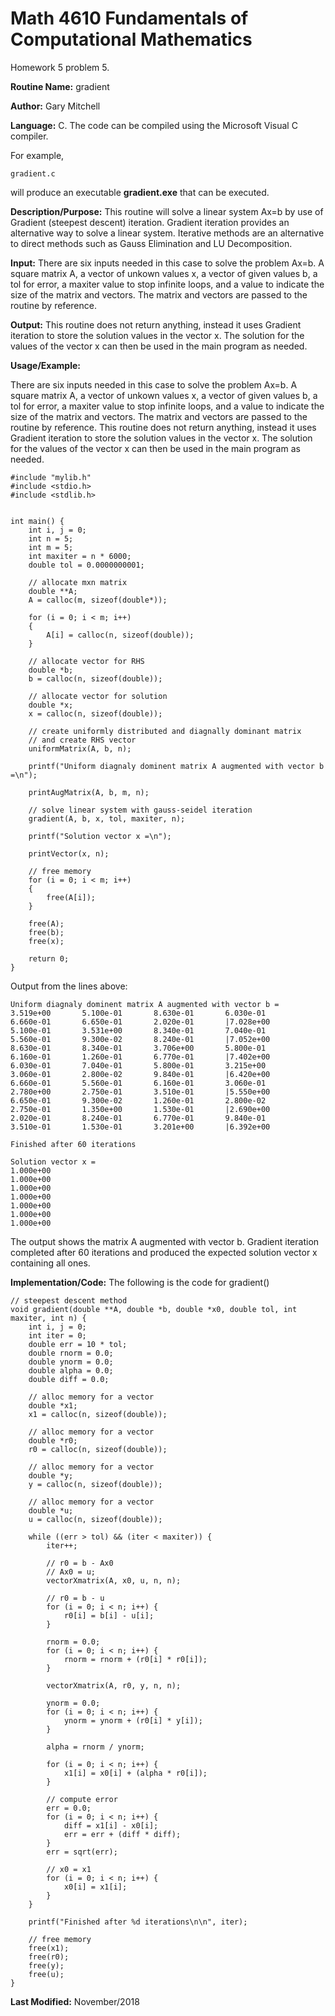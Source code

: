 # Math 4610 Fundamentals of Computational Mathematics
Homework 5 problem 5.

**Routine Name:**           gradient

**Author:** Gary Mitchell

**Language:** C. The code can be compiled using the Microsoft Visual C compiler.

For example,

    gradient.c

will produce an executable **gradient.exe** that can be executed.

**Description/Purpose:** This routine will solve a linear system Ax=b by use of Gradient (steepest descent) iteration. Gradient iteration provides an alternative way to solve a linear system. Iterative methods are an alternative to direct methods such as Gauss Elimination and LU Decomposition.

**Input:** There are six inputs needed in this case to solve the problem Ax=b. A square matrix A, a vector of unkown values x, a vector of given values b, a tol for error, a maxiter value to stop infinite loops, and a value to indicate the size of the matrix and vectors. The matrix and vectors are passed to the routine by reference.

**Output:** This routine does not return anything, instead it uses Gradient iteration to store the solution values in the vector x. The solution for the values of the vector x can then be used in the main program as needed.

**Usage/Example:**

There are six inputs needed in this case to solve the problem Ax=b. A square matrix A, a vector of unkown values x, a vector of given values b, a tol for error, a maxiter value to stop infinite loops, and a value to indicate the size of the matrix and vectors. The matrix and vectors are passed to the routine by reference. This routine does not return anything, instead it uses Gradient iteration to store the solution values in the vector x. The solution for the values of the vector x can then be used in the main program as needed.

    #include "mylib.h"
    #include <stdio.h>
    #include <stdlib.h>


    int main() {
        int i, j = 0;
        int n = 5;
        int m = 5;
        int maxiter = n * 6000;
        double tol = 0.0000000001;

        // allocate mxn matrix
        double **A;
        A = calloc(m, sizeof(double*));

        for (i = 0; i < m; i++)
        {
            A[i] = calloc(n, sizeof(double));
        }

        // allocate vector for RHS
        double *b;
        b = calloc(n, sizeof(double));

        // allocate vector for solution
        double *x;
        x = calloc(n, sizeof(double));

        // create uniformly distributed and diagnally dominant matrix
        // and create RHS vector
        uniformMatrix(A, b, n);

        printf("Uniform diagnaly dominent matrix A augmented with vector b =\n");

        printAugMatrix(A, b, m, n);

        // solve linear system with gauss-seidel iteration
        gradient(A, b, x, tol, maxiter, n);

        printf("Solution vector x =\n");

        printVector(x, n);

        // free memory
        for (i = 0; i < m; i++)
        {
            free(A[i]);
        }

        free(A);
        free(b);
        free(x);

        return 0;
    }

Output from the lines above:

    Uniform diagnaly dominent matrix A augmented with vector b =
    3.519e+00       5.100e-01       8.630e-01       6.030e-01       6.660e-01       6.650e-01       2.020e-01       |7.028e+00
    5.100e-01       3.531e+00       8.340e-01       7.040e-01       5.560e-01       9.300e-02       8.240e-01       |7.052e+00
    8.630e-01       8.340e-01       3.706e+00       5.800e-01       6.160e-01       1.260e-01       6.770e-01       |7.402e+00
    6.030e-01       7.040e-01       5.800e-01       3.215e+00       3.060e-01       2.800e-02       9.840e-01       |6.420e+00
    6.660e-01       5.560e-01       6.160e-01       3.060e-01       2.780e+00       2.750e-01       3.510e-01       |5.550e+00
    6.650e-01       9.300e-02       1.260e-01       2.800e-02       2.750e-01       1.350e+00       1.530e-01       |2.690e+00
    2.020e-01       8.240e-01       6.770e-01       9.840e-01       3.510e-01       1.530e-01       3.201e+00       |6.392e+00

    Finished after 60 iterations

    Solution vector x =
    1.000e+00
    1.000e+00
    1.000e+00
    1.000e+00
    1.000e+00
    1.000e+00
    1.000e+00

The output shows the matrix A augmented with vector b. Gradient iteration completed after 60 iterations and produced the expected solution vector x containing all ones.

**Implementation/Code:** The following is the code for gradient()

    // steepest descent method
    void gradient(double **A, double *b, double *x0, double tol, int maxiter, int n) {
        int i, j = 0;
        int iter = 0;
        double err = 10 * tol;
        double rnorm = 0.0;
        double ynorm = 0.0;
        double alpha = 0.0;
        double diff = 0.0;

        // alloc memory for a vector
        double *x1;
        x1 = calloc(n, sizeof(double));

        // alloc memory for a vector
        double *r0;
        r0 = calloc(n, sizeof(double));

        // alloc memory for a vector
        double *y;
        y = calloc(n, sizeof(double));

        // alloc memory for a vector
        double *u;
        u = calloc(n, sizeof(double));

        while ((err > tol) && (iter < maxiter)) {
            iter++;

            // r0 = b - Ax0
            // Ax0 = u;
            vectorXmatrix(A, x0, u, n, n);

            // r0 = b - u
            for (i = 0; i < n; i++) {
                r0[i] = b[i] - u[i];
            }

            rnorm = 0.0;
            for (i = 0; i < n; i++) {
                rnorm = rnorm + (r0[i] * r0[i]);
            }

            vectorXmatrix(A, r0, y, n, n);

            ynorm = 0.0;
            for (i = 0; i < n; i++) {
                ynorm = ynorm + (r0[i] * y[i]);
            }

            alpha = rnorm / ynorm;

            for (i = 0; i < n; i++) {
                x1[i] = x0[i] + (alpha * r0[i]);
            }

            // compute error
            err = 0.0;
            for (i = 0; i < n; i++) {
                diff = x1[i] - x0[i];
                err = err + (diff * diff);
            }
            err = sqrt(err);

            // x0 = x1
            for (i = 0; i < n; i++) {
                x0[i] = x1[i];
            }
        }

        printf("Finished after %d iterations\n\n", iter);

        // free memory
        free(x1);
        free(r0);
        free(y);
        free(u);
    }

**Last Modified:** November/2018
